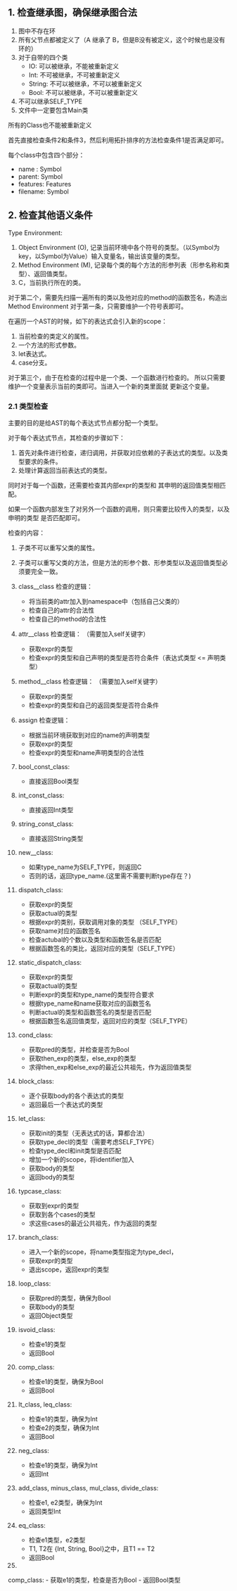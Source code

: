 ## 1. 检查继承图，确保继承图合法
1. 图中不存在环
2. 所有父节点都被定义了（A 继承了 B，但是B没有被定义，这个时候也是没有环的）
3. 对于自带的四个类
    - IO: 可以被继承，不能被重新定义
    - Int: 不可被继承，不可被重新定义
    - String: 不可以被继承，不可以被重新定义
    - Bool: 不可以被继承，不可以被重新定义
4. 不可以继承SELF_TYPE
5. 文件中一定要包含Main类

所有的Class也不能被重新定义

首先直接检查条件2和条件3，然后利用拓扑排序的方法检查条件1是否满足即可。

每个class中包含四个部分：
- name : Symbol
- parent: Symbol
- features: Features
- filename: Symbol

## 2. 检查其他语义条件

Type Environment:
1. Object Environment (O), 记录当前环境中各个符号的类型。（以Symbol为key，以Symbol为Value）输入变量名，输出该变量的类型。
2. Method Environment (M), 记录每个类的每个方法的形参列表（形参名称和类型）、返回值类型。
3. C，当前执行所在的类。

对于第二个，需要先扫描一遍所有的类以及他对应的method的函数签名，构造出Method Environment
对于第一条，只需要维护一个符号表即可。

在遍历一个AST的时候，如下的表达式会引入新的scope：
1. 当前检查的类定义的属性。
2. 一个方法的形式参数。
3. let表达式。
4. case分支。

对于第三个，由于在检查的过程中是一个类、一个函数进行检查的。
所以只需要维护一个变量表示当前的类即可。当进入一个新的类里面就
更新这个变量。


### 2.1 类型检查

主要的目的是给AST的每个表达式节点都分配一个类型。

对于每个表达式节点，其检查的步骤如下：
1. 首先对条件进行检查，递归调用，并获取对应依赖的子表达式的类型。以及类型要求的条件。
2. 处理计算返回当前表达式的类型。

同时对于每一个函数，还需要检查其内部expr的类型和
其申明的返回值类型相匹配。

如果一个函数内部发生了对另外一个函数的调用，则只需要比较传入的类型，以及申明的类型
是否匹配即可。

检查的内容：
1. 子类不可以重写父类的属性。
2. 子类可以重写父类的方法，但是方法的形参个数、形参类型以及返回值类型必须要完全一致。


1. class__class 检查的逻辑：
    - 将当前类的attr加入到namespace中（包括自己父类的）
    - 检查自己的attr的合法性
    - 检查自己的method的合法性

2. attr__class 检查逻辑：
    （需要加入self关键字）
    - 获取expr的类型
    - 检查expr的类型和自己声明的类型是否符合条件（表达式类型 <= 声明类型）

3. method__class 检查逻辑：
    （需要加入self关键字）
    - 获取expr的类型
    - 检查expr的类型和自己的返回类型是否符合条件

4. assign 检查逻辑：
    - 根据当前环境获取到对应的name的声明类型
    - 获取expr的类型
    - 检查expr的类型和name声明类型的合法性

5. bool_const_class:
    - 直接返回Bool类型

6. int_const_class:
    - 直接返回Int类型

7. string_const_class:
    - 直接返回String类型

8. new__class:
    - 如果type_name为SELF_TYPE，则返回C
    - 否则的话，返回type_name.(这里需不需要判断type存在？)

9. dispatch_class:
    - 获取expr的类型
    - 获取actual的类型
    - 根据expr的类别，获取调用对象的类型 （SELF_TYPE）
    - 获取name对应的函数签名
    - 检查actubal的个数以及类型和函数签名是否匹配
    - 根据函数签名的类比，返回对应的类型（SELF_TYPE）

10. static_dispatch_class:
    - 获取expr的类型
    - 获取actual的类型
    - 判断expr的类型和type_name的类型符合要求
    - 根据type_name和name获取对应的函数签名
    - 判断actual的类型和函数签名的类型是否匹配
    - 根据函数签名返回值类型，返回对应的类型（SELF_TYPE）

11. cond_class:
    - 获取pred的类型，并检查是否为Bool
    - 获取then_exp的类型，else_exp的类型
    - 求得then_exp和else_exp的最近公共祖先，作为返回值类型

12. block_class:
    - 逐个获取body的各个表达式的类型
    - 返回最后一个表达式的类型

13. let_class:
    - 获取init的类型（无表达式的话，算都合法）
    - 获取type_decl的类型（需要考虑SELF_TYPE）
    - 检查type_decl和init类型是否匹配
    - 增加一个新的scope，将identifier加入
    - 获取body的类型
    - 返回body的类型

14. typcase_class:
    - 获取到expr的类型
    - 获取到各个cases的类型
    - 求这些cases的最近公共祖先，作为返回的类型

15. branch_class:
    - 进入一个新的scope，将name类型指定为type_decl，
    - 获取expr的类型
    - 退出scope，返回expr的类型

16. loop_class:
    - 获取pred的类型，确保为Bool
    - 获取body的类型
    - 返回Object类型

17. isvoid_class:
    - 检查e1的类型
    - 返回Bool

18. comp_class:
    - 检查e1的类型，确保为Bool
    - 返回Bool

19. lt_class, leq_class:
    - 检查e1的类型，确保为Int
    - 检查e2的类型，确保为Int
    - 返回Bool

20. neg_class:
    - 检查e1的类型，确保为Int
    - 返回Int

21. add_class, minus_class, mul_class, divide_class:
    - 检查e1, e2类型，确保为Int
    - 返回类型Int

22. eq_class:
    - 检查e1类型，e2类型
    - T1, T2在 {Int, String, Bool}之中，且T1 == T2
    - 返回Bool

23.

 comp_class:
    - 获取e1的类型，检查是否为Bool
    - 返回Bool类型
